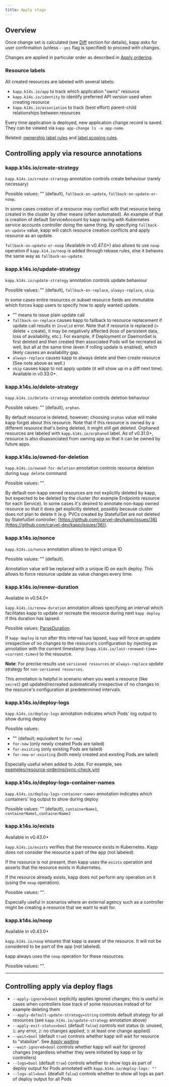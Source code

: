 ```yaml
---
title: Apply stage
---
```


## Overview

Once change set is calculated (see [Diff](diff.md) section for details), kapp asks for user confirmation (unless `--yes` flag is specified) to proceed with changes.

Changes are applied in particular order as described in [Apply ordering](apply-ordering.md).

### Resource labels

All created resources are labeled with several labels:

- `kapp.k14s.io/app` to track which application "owns" resource
- `kapp.k14s.io/identity` to identify preferred API version used when creating resource
- `kapp.k14s.io/association` to track (best effort) parent-child relationships between resources

Every time application is deployed, new application change record is saved. They can be viewed via `kapp app-change ls -a app-name`.

Related: [ownership label rules](config.md#ownershiplabelrules) and [label scoping rules](config.md#labelscopingrules).

## Controlling apply via resource annotations

### kapp.k14s.io/create-strategy

`kapp.k14s.io/create-strategy` annotation controls create behaviour (rarely necessary)

Possible values: "" (default), `fallback-on-update`, `fallback-on-update-or-noop`.

In some cases creation of a resource may conflict with that resource being created in the cluster by other means (often automated). An example of that is creation of default ServiceAccount by kapp racing with Kubernetes service accounts controller doing the same thing. By specifying `fallback-on-update` value, kapp will catch resource creation conflicts and apply resource as an update. 

`fallback-on-update-or-noop` (Available in v0.47.0+) also allows to use `noop` operation if `kapp.k14.io/noop` is added through rebase rules, else it behaves the same way as `fallback-on-update`.

### kapp.k14s.io/update-strategy

`kapp.k14s.io/update-strategy` annotation controls update behaviour

Possible values: "" (default), `fallback-on-replace`, `always-replace`, `skip`.

In some cases entire resources or subset resource fields are immutable which forces kapp users to specify how to apply wanted update.

- "" means to issue plain update call
- `fallback-on-replace` causes kapp to fallback to resource replacement if update call results in `Invalid` error. Note that if resource is replaced (= delete + create), it may be negatively affected (loss of persistent data, loss of availability, etc.). For example, if Deployment or DaemonSet is first deleted and then created then associated Pods will be recreated as well, but all at the same time (even if rolling update is enabled), which likely causes an availability gap.
- `always-replace` causes kapp to always delete and then create resource (See note above as well.)
- `skip` causes kapp to not apply update (it will show up in a diff next time). Available in v0.33.0+.

### kapp.k14s.io/delete-strategy

`kapp.k14s.io/delete-strategy` annotation controls deletion behaviour

Possible values: "" (default), `orphan`.

By default resource is deleted, however; choosing `orphan` value will make kapp forget about this resource. Note that if this resource is owned by a different resource that's being deleted, it might still get deleted. Orphaned resources are labeled with `kapp.k14s.io/orphaned` label. As of v0.31.0+, resource is also disassociated from owning app so that it can be owned by future apps.

### kapp.k14s.io/owned-for-deletion

`kapp.k14s.io/owned-for-deletion` annotation controls resource deletion during `kapp delete` command

Possible values: "".

By default non-kapp owned resources are not explicitly deleted by kapp, but expected to be deleted by the cluster (for example Endpoints resource for each Service). In some cases it's desired to annotate non-kapp owned resource so that it does get explicitly deleted, possibly because cluster does not plan to delete it (e.g. PVCs created by StatefulSet are not deleted by StatefulSet controller; [https://github.com/carvel-dev/kapp/issues/36](https://github.com/carvel-dev/kapp/issues/36)).

### kapp.k14s.io/nonce

`kapp.k14s.io/nonce` annotation allows to inject unique ID

Possible values: "" (default).

Annotation value will be replaced with a unique ID on each deploy. This allows to force resource update as value changes every time.

### kapp.k14s.io/renew-duration

Available in v0.54.0+

`kapp.k14s.io/renew-duration` annotation allows specifying an interval which facilitates kapp to update or recreate the resource during next `kapp deploy` if this duration has lapsed.

Possible values: [ParseDuration](https://pkg.go.dev/time#ParseDuration).

If `kapp deploy` is run after this interval has lapsed, `kapp` will force an update irrespective of no changes to the resource's configuration by injecting an annotation with the current timestamp (`kapp.k14s.io/last-renewed-time=<current-time>`) to the resource.

**Note**: For precise results use `versioned resources` or `always-replace` update strategy for `non-versioned resources`.

This annotation is helpful in scenario when you want a resource (like `secret`) get updated/recreated automatically irrespective of no changes to the resource's configuration at predetermined intervals.

### kapp.k14s.io/deploy-logs

`kapp.k14s.io/deploy-logs` annotation indicates which Pods' log output to show during deploy

Possible values:

- "" (default; equivalent to `for-new`)
- `for-new` (only newly created Pods are tailed)
- `for-existing` (only existing Pods are tailed)
- `for-new-or-existing` (both newly created and existing Pods are tailed)

Especially useful when added to Jobs. For example, see [examples/resource-ordering/sync-check.yml](https://github.com/carvel-dev/kapp/blob/develop/examples/resource-ordering/sync-check.yml)

### kapp.k14s.io/deploy-logs-container-names

`kapp.k14s.io/deploy-logs-container-names` annotation indicates which containers' log output to show during deploy

Possible values: "" (default), `containerName1`, `containerName1,containerName2`

### kapp.k14s.io/exists

Available in v0.43.0+

`kapp.k14s.io/exists` verifies that the resource exists in Kubernetes. Kapp does not consider the resource a part of the app (not labeled).

If the resource is not present, then kapp uses the `exists` operation and asserts that the resource exists in Kubernetes. 

If the resource already exists, kapp does not perform any operation on it (using the `noop` operation).

Possible values: "".

Especially useful in scenarios where an external agency such as a controller might be creating a resource that we want to wait for.

### kapp.k14s.io/noop

Available in v0.43.0+

`kapp.k14s.io/noop` ensures that kapp is aware of the resource. It will not be considered to be part of the app (not labeled). 

kapp always uses the `noop` operation for these resources.

Possible values: "".

---
## Controlling apply via deploy flags

- `--apply-ignored=bool` explicitly applies ignored changes; this is useful in cases when controllers lose track of some resources instead of for example deleting them
- `--apply-default-update-strategy=string` controls default strategy for all resources (see `kapp.k14s.io/update-strategy` annotation above)
- `--apply-exit-status=bool` (default `false`) controls exit status (`0`: unused, `1`: any error, `2`: no changes applied, `3`: at least one change applied)
- `--wait=bool` (default `true`) controls whether kapp will wait for resource to "stabilize". See [Apply waiting](apply-waiting.md)
- `--wait-ignored=bool` controls whether kapp will wait for ignored changes (regardless whether they were initiated by kapp or by controllers)
- `--logs=bool` (default `true`) controls whether to show logs as part of deploy output for Pods annotated with `kapp.k14s.io/deploy-logs: ""`
- `--logs-all=bool` (deafult `false`) controls whether to show all logs as part of deploy output for all Pods
